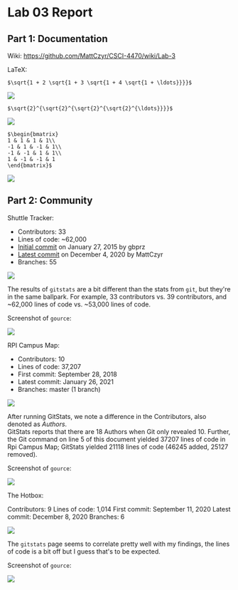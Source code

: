 # Lab 03 Report

## Part 1: Documentation

Wiki: https://github.com/MattCzyr/CSCI-4470/wiki/Lab-3

LaTeX:

`$\sqrt{1 + 2 \sqrt{1 + 3 \sqrt{1 + 4 \sqrt{1 + \ldots}}}}$`

![](latex1.png)

`$\sqrt{2}^{\sqrt{2}^{\sqrt{2}^{\sqrt{2}^{\ldots}}}}$`

![](latex2.png)

```
$\begin{bmatrix}
1 & 1 & 1 & 1\\
-1 & 1 & -1 & 1\\
-1 & -1 & 1 & 1\\
1 & -1 & -1 & 1
\end{bmatrix}$
```

![](latex3.png)


## Part 2: Community

Shuttle Tracker:
- Contributors: 33
- Lines of code: ~62,000
- [Initial commit](https://github.com/wtg/shuttletracker/commit/3453b12cb6d53080a0967644eddf44111fef0c54) on January 27, 2015 by gbprz
- [Latest commit](https://github.com/wtg/shuttletracker/commit/3e8b9af6a7d8b341b605f137cf2b4577edd6bed3) on December 4, 2020 by MattCzyr
- Branches: 55

![](gitstats1.png)

The results of `gitstats` are a bit different than the stats from `git`, but
they're in the same ballpark. For example, 33 contributors vs. 39 contributors,
and ~62,000 lines of code vs. ~53,000 lines of code.

Screenshot of `gource`:

![](gource1.png)


RPI Campus Map:  
- Contributors: 10
- Lines of code: 37,207
- First commit: September 28, 2018
- Latest commit: January 26, 2021
- Branches: master (1 branch)  

![](gitstats2.png)

After running GitStats, we note a difference in the Contributors, also denoted as *Authors*.  
GitStats reports that there are 18 Authors when Git only revealed 10. Further, the Git
command on line 5 of this document yielded 37207 lines of code in Rpi Campus Map; GitStats
yielded 21118 lines of code (46245 added, 25127 removed).

Screenshot of `gource`:

![](gource2.png)


The Hotbox:

Contributors: 9
Lines of code: 1,014
First commit: September 11, 2020
Latest commit: December 8, 2020
Branches: 6

![](gitstats3.png)

The `gitstats` page seems to correlate pretty well with my findings, the lines of code is a bit off but I guess that's to be expected.

Screenshot of `gource`:

![](gource3.png)


